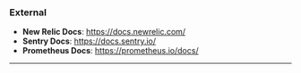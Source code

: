 ### External

- **New Relic Docs**: <https://docs.newrelic.com/>
- **Sentry Docs**: <https://docs.sentry.io/>
- **Prometheus Docs**: <https://prometheus.io/docs/>

---
